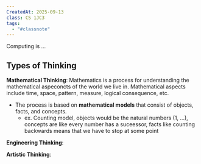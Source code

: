 ```yaml
---
CreatedAt: 2025-09-13
class: CS 1JC3
tags:
  - "#classnote"
---
```

Computing is ...

## Types of Thinking
**Mathematical Thinking**: 
Mathematics is a process for understanding the mathematical aspeconcts of the world we live in. Mathematical aspects include time, space, pattern, measure, logical consequence, etc.
- The process is based on **mathematical models** that consist of objects, facts, and concepts.
	- ex. Counting model, objects would be the natural numbers (1, ...), concepts are like every number has a suceessor, facts like counting backwards means that we have to stop at some point

**Engineering Thinking**:

**Artistic Thinking**: 